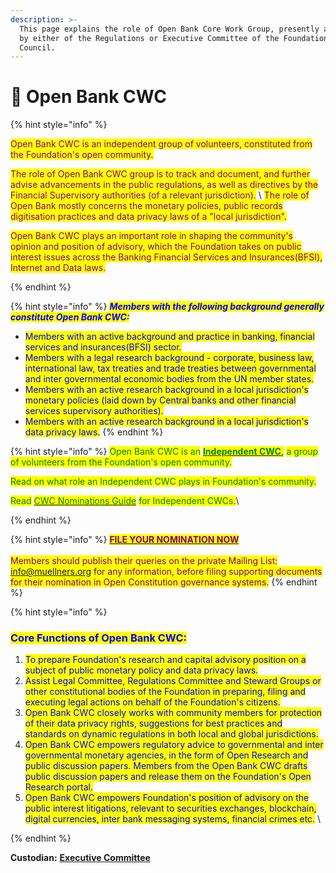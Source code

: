 ```yaml
---
description: >-
  This page explains the role of Open Bank Core Work Group, presently appointed
  by either of the Regulations or Executive Committee of the Foundation's Open
  Council.
---
```


# 📙 Open Bank CWC

{% hint style="info" %}


<mark style="color:purple;">Open Bank CWC is an independent group of volunteers, constituted from the Foundation's open community.</mark>&#x20;

<mark style="color:purple;">The role of Open Bank CWC group is to track and document, and further advise advancements in the public regulations, as well as directives by the Financial Supervisory authorities (of a relevant jurisdiction).</mark> \ <mark style="color:purple;">The role of Open Bank mostly concerns the monetary policies, public records digitisation practices and data privacy laws of a "local jurisdiction".</mark>

<mark style="color:purple;">Open Bank CWC plays an important role in shaping the community's opinion and position of advisory, which the Foundation takes on public interest issues across the Banking Financial Services and Insurances(BFSI), Internet and Data laws.</mark>&#x20;


{% endhint %}



{% hint style="info" %}
_<mark style="color:blue;">**Members with the following background generally constitute Open Bank CWC:**</mark>_

* <mark style="color:blue;">Members with an active background and practice in banking, financial services and insurances(BFSI) sector.</mark>
* <mark style="color:blue;">Members with a legal research background - corporate, business law, international law, tax treaties and trade treaties between governmental and inter governmental economic bodies from the UN member states.</mark>
* <mark style="color:blue;">Members with an active research background in a local jurisdiction's monetary policies (laid down by Central banks and other financial services supervisory authorities).</mark>
* <mark style="color:blue;">Members with an active research background in a local jurisdiction's data privacy laws.</mark>
{% endhint %}

{% hint style="info" %}
<mark style="color:green;">Open Bank CWC is an</mark> [<mark style="color:green;">**Independent CWC**</mark>](../core-working-committee/independent-cwcs.md)<mark style="color:green;">**,**</mark> <mark style="color:green;"></mark><mark style="color:green;">a group of volunteers from the Foundation's open community.</mark>&#x20;

<mark style="color:green;">Read on what role an Independent CWC plays in Foundation's community.</mark>

<mark style="color:green;">Read</mark> [<mark style="color:green;">CWC Nominations Guide</mark>](broken-reference) <mark style="color:green;">for Independent CWCs.</mark>\

{% endhint %}

{% hint style="info" %}
[<mark style="color:purple;">**FILE YOUR NOMINATION NOW**</mark>](https://share.hsforms.com/1Tl1NczJOTwWoM6n4BZRU-g3xaqh)\
\
<mark style="color:purple;">Members should publish their queries on the private Mailing List: info@muellners.org for any information, before filing supporting documents for their nomination in Open Constitution governance systems.</mark>
{% endhint %}

{% hint style="info" %}
### <mark style="color:blue;">Core Functions of Open  Bank CWC:</mark>

1. <mark style="color:blue;">To prepare Foundation's research and capital advisory position on a subject of public monetary policy and data privacy laws.</mark>
2. <mark style="color:blue;">Assist Legal Committee, Regulations Committee and Steward Groups or other constitutional bodies of the Foundation in preparing, filing and executing legal actions on behalf of the Foundation's citizens.</mark>&#x20;
3. <mark style="color:blue;">Open Bank CWC closely works with community members for protection of their data privacy rights, suggestions for best practices and standards on dynamic regulations in both local and global jurisdictions.</mark>&#x20;
4. <mark style="color:blue;">Open Bank CWC empowers regulatory advice to governmental and inter governmental monetary agencies, in the form of Open Research and public discussion papers. Members from the Open Bank CWC drafts public discussion papers and release them on the Foundation's Open Research portal.</mark>
5. <mark style="color:blue;">Open Bank CWC empowers Foundation's position of advisory on the public interest litigations, relevant to securities exchanges, blockchain, digital currencies, inter bank messaging systems, financial crimes etc.</mark>  \

{% endhint %}

**Custodian:** [**Executive Committee**](../executive-council.md)
